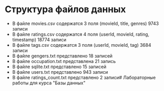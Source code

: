 # Структура файлов данных

* В файле movies.csv содержатся 3 поля (movieId, title, genres) 9743 записи
* В файле ratings.csv содержатся 4 поля (userId, movieId, rating, timestamp) 18774 записи
* В файле tags.csv содержатся 3 поля (userId, movieId, tag) 3684 записи
* В файле gengers.txt представлено 18 записей
* В файле occupation.txt представлена 21 запись
* В файле sqlite.txt представлено 15 записей
* В файле users.txt представлено 943 записи
* В файле ratings_count.txt представлено 2 записи# Лабораторные работы для курса "Базы данных"


